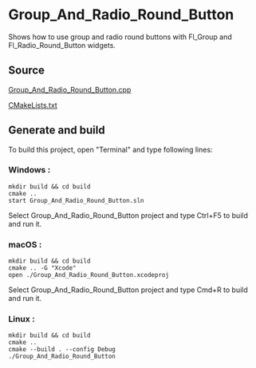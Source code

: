 # Group_And_Radio_Round_Button

Shows how to use group and radio round buttons with Fl_Group and Fl_Radio_Round_Button widgets.

## Source

[Group_And_Radio_Round_Button.cpp](Group_And_Radio_Round_Button.cpp)

[CMakeLists.txt](CMakeLists.txt)

## Generate and build

To build this project, open "Terminal" and type following lines:

### Windows :

``` shell
mkdir build && cd build
cmake .. 
start Group_And_Radio_Round_Button.sln
```

Select Group_And_Radio_Round_Button project and type Ctrl+F5 to build and run it.

### macOS :

``` shell
mkdir build && cd build
cmake .. -G "Xcode"
open ./Group_And_Radio_Round_Button.xcodeproj
```

Select Group_And_Radio_Round_Button project and type Cmd+R to build and run it.

### Linux :

``` shell
mkdir build && cd build
cmake .. 
cmake --build . --config Debug
./Group_And_Radio_Round_Button
```
